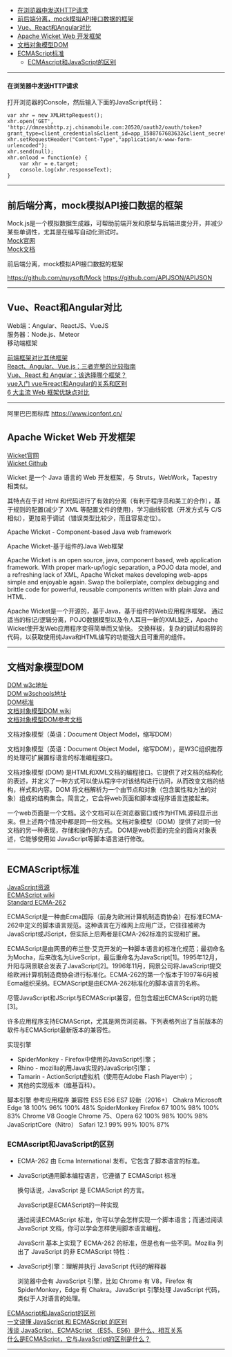 - [在浏览器中发送HTTP请求](#在浏览器中发送HTTP请求)
- [前后端分离，mock模拟API接口数据的框架](#前后端分离，mock模拟API接口数据的框架)
- [Vue、React和Angular对比](#Vue、React和Angular对比)
- [Apache Wicket Web 开发框架](#Apache-Wicket-Web-开发框架)
- [文档对象模型DOM](#文档对象模型DOM)
- [ECMAScript标准](#ECMAScript标准)
    - [ECMAscript和JavaScript的区别](#ECMAscript和JavaScript的区别)




---------------------------------------------------------------------------------------------------------------------

#### 在浏览器中发送HTTP请求

打开浏览器的Console，然后输入下面的JavaScript代码：

```
var xhr = new XMLHttpRequest();
xhr.open('GET', 'http://dmzesbhttp.zj.chinamobile.com:20520/oauth2/oauth/token?grant_type=client_credentials&client_id=app_1588767683632&client_secret=27ce9fb6a92e2b424f4dec78c1f2cdcb');
xhr.setRequestHeader("Content-Type","application/x-www-form-urlencoded");
xhr.send(null);
xhr.onload = function(e) {
    var xhr = e.target;
    console.log(xhr.responseText);
}
```



---------------------------------------------------------------------------------------------------------------------
## 前后端分离，mock模拟API接口数据的框架

Mock.js是一个模拟数据生成器，可帮助前端开发和原型与后端进度分开，并减少某些单调性，尤其是在编写自动化测试时。  
[Mock官网](http://mockjs.com/)  
[Mock文档](https://github.com/nuysoft/Mock/wiki)  


前后端分离，mock模拟API接口数据的框架

https://github.com/nuysoft/Mock
https://github.com/APIJSON/APIJSON

---------------------------------------------------------------------------------------------------------------------

## Vue、React和Angular对比

Web端：Angular、ReactJS、VueJS  
服务器：Node.js、Meteor  
移动端框架




[前端框架对比其他框架](https://cn.vuejs.org/v2/guide/comparison.html)  
[React、Angular、Vue.js：三者完整的比较指南](http://www.thebuddycreative.com/reactangularvue_js_san_zhe_wan_zheng_de_bi_jiao_zhi_nan/)  
[Vue、React 和 Angular：该选择哪个框架？](https://www.infoq.cn/article/3zjScEsgksmFNdgIR7sM)  
[vue入门 vue与react和Angular的关系和区别](https://www.cnblogs.com/wxtlinlin/p/6541895.html)  
[6 大主流 Web 框架优缺点对比](https://www.oschina.net/translate/web-frameworks-conclusions)  



---------------------------------------------------------------------------------------------------------------------

阿里巴巴图标库
https://www.iconfont.cn/


## Apache Wicket Web 开发框架

[Wicket官网](https://wicket.apache.org/)  
[Wicket Github](https://github.com/apache/wicket)  


Wicket 是一个 Java 语言的 Web 开发框架，与 Struts，WebWork，Tapestry 相类似。

其特点在于对 Html 和代码进行了有效的分离（有利于程序员和美工的合作），基于规则的配置(减少了 XML 等配置文件的使用)，学习曲线较低（开发方式与 C/S 相似），更加易于调试（错误类型比较少，而且容易定位）。


Apache Wicket - Component-based Java web framework

Apache Wicket-基于组件的Java Web框架

Apache Wicket is an open source, java, component based, web application framework. With proper mark-up/logic separation, a POJO data model, and a refreshing lack of XML, Apache Wicket makes developing web-apps simple and enjoyable again. Swap the boilerplate, complex debugging and brittle code for powerful, reusable components written with plain Java and HTML.

Apache Wicket是一个开源的，基于Java，基于组件的Web应用程序框架。 通过适当的标记/逻辑分离，POJO数据模型以及令人耳目一新的XML缺乏，Apache Wicket使开发Web应用程序变得简单而又愉快。 交换样板，复杂的调试和易碎的代码，以获取使用纯Java和HTML编写的功能强大且可重用的组件。





---------------------------------------------------------------------------------------------------------------------
## 文档对象模型DOM


[DOM w3c地址](https://www.w3.org/TR/WD-DOM/introduction.html)  
[DOM w3schools地址](https://www.w3schools.com/js/js_htmldom.asp)  
[DOM标准](https://dom.spec.whatwg.org/)  
[文档对象模型DOM wiki](https://zh.wikipedia.org/wiki/%E6%96%87%E6%A1%A3%E5%AF%B9%E8%B1%A1%E6%A8%A1%E5%9E%8B)  
[文档对象模型DOM参考文档](https://developer.mozilla.org/zh-CN/docs/Web/API/Document_Object_Model)  

文档对象模型（英语：Document Object Model，缩写DOM）

文档对象模型（英语：Document Object Model，缩写DOM），是W3C组织推荐的处理可扩展置标语言的标准编程接口。


文档对象模型 (DOM) 是HTML和XML文档的编程接口。它提供了对文档的结构化的表述，并定义了一种方式可以使从程序中对该结构进行访问，从而改变文档的结构，样式和内容。DOM 将文档解析为一个由节点和对象（包含属性和方法的对象）组成的结构集合。简言之，它会将web页面和脚本或程序语言连接起来。

一个web页面是一个文档。这个文档可以在浏览器窗口或作为HTML源码显示出来。但上述两个情况中都是同一份文档。文档对象模型（DOM）提供了对同一份文档的另一种表现，存储和操作的方式。 DOM是web页面的完全的面向对象表述，它能够使用如 JavaScript等脚本语言进行修改。


---------------------------------------------------------------------------------------------------------------------

## ECMAScript标准


[JavaScript资源](https://developer.mozilla.org/zh-CN/docs/Web/JavaScript/Language_Resources)  
[ECMAScript wiki](https://zh.wikipedia.org/wiki/ECMAScript)  
[Standard ECMA-262](https://www.ecma-international.org/publications/standards/Ecma-262.htm)  
[]()  

ECMAScript是一种由Ecma国际（前身为欧洲计算机制造商协会）在标准ECMA-262中定义的脚本语言规范。这种语言在万维网上应用广泛，它往往被称为JavaScript或JScript，但实际上后两者是ECMA-262标准的实现和扩展。

ECMAScript是由网景的布兰登·艾克开发的一种脚本语言的标准化规范；最初命名为Mocha，后来改名为LiveScript，最后重命名为JavaScript[1]。1995年12月，升阳与网景联合发表了JavaScript[2]。1996年11月，网景公司将JavaScript提交给欧洲计算机制造商协会进行标准化。ECMA-262的第一个版本于1997年6月被Ecma组织采纳。ECMAScript是由ECMA-262标准化的脚本语言的名称。

尽管JavaScript和JScript与ECMAScript兼容，但包含超出ECMAScript的功能[3]。


许多应用程序支持ECMAScript，尤其是网页浏览器。下列表格列出了当前版本的软件与ECMAScript最新版本的兼容性。


实现引擎
- SpiderMonkey - Firefox中使用的JavaScript引擎；
- Rhino - mozilla的用Java实现的JavaScript引擎；
- Tamarin - ActionScript虚拟机（使用在Adobe Flash Player中）；
- 其他的实现版本（维基百科）。

脚本引擎	参考应用程序	兼容性 ES5	ES6	ES7	较新（2016+）
Chakra	Microsoft Edge 18	100%	96%	100%	48%
SpiderMonkey	Firefox 67	100%	98%	100%	83%
Chrome V8	Google Chrome 75、Opera 62	100%	98%	100%	98%
JavaScriptCore（Nitro）	Safari 12.1	99%	99%	100%	87%



### ECMAscript和JavaScript的区别

- ECMA-262  由 Ecma International 发布。它包含了脚本语言的标准。

- JavaScript通用脚本编程语言，它遵循了 ECMAScript 标准

    换句话说，JavaScript 是 ECMAScript 的方言。
    
    JavaScript是ECMAScript的一种实现

    通过阅读ECMAScript 标准，你可以学会怎样实现一个脚本语言；而通过阅读JavaScript 文档，你可以学会怎样使用脚本语言编程。

    JavaScrit 基本上实现了 ECMA-262 的标准，但是也有一些不同。Mozilla 列出了 JavaScript 的非 ECMAScript 特性：

- JavaScript引擎：理解并执行 JavaScript 代码的解释器

    浏览器中会有 JavaScript 引擎，比如 Chrome 有 V8，Firefox 有 SpiderMonkey，Edge 有 Chakra。JavaScript 引擎处理 JavaScript 代码，类似于人对语言的处理。



[ECMAscript和JavaScript的区别](https://zhuanlan.zhihu.com/p/50215290)  
[一文读懂 JavaScript 和 ECMAScript 的区别 ](https://www.oschina.net/translate/whats-the-difference-between-javascript-and-ecmascript)  
[浅谈 JavaScript、ECMAScript （ES5、ES6）是什么、相互关系](https://blog.csdn.net/jiangyu1013/article/details/86291196)  
[什么是ECMAScript，它与JavaScript的区别是什么？](https://www.jianshu.com/p/e6f0b4a1747e)  
[]()  


---------------------------------------------------------------------------------------------------------------------


